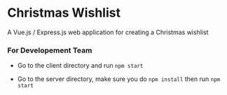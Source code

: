 # Christmas Wishlist

A Vue.js / Express.js web application for creating a Christmas wishlist

### For Developement Team

* Go to the client directory and run `npm start`

* Go to the server directory, make sure you do `npm install` then run  `npm start`
